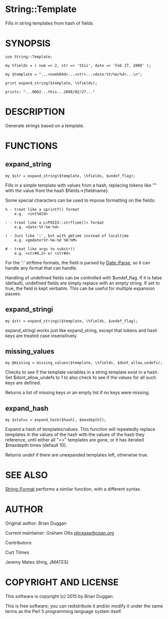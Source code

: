 # String::Template

Fills in string templates from hash of fields

# SYNOPSIS

    use String::Template;

    my %fields = ( num => 2, str => 'this', date => 'Feb 27, 2008' );

    my $template = "...<num%04d>...<str>...<date:%Y/%m/%d>...\n";

    print expand_string($template, \%fields);

    prints: "...0002...this...2008/02/27..."

# DESCRIPTION

Generate strings based on a template.

# FUNCTIONS

## expand\_string

    my $str = expand_string($template, \%fields, $undef_flag);

Fills in a simple template with values from a hash, replacing tokens
like "<fieldname>" with the value from the hash $fields->{fieldname}.

Some special characters can be used to impose formatting on the
fields:

    % - treat like a sprintf() format
        e.g.  <int%02d>

    : - treat like a L<POSIX::strftime()> format
        e.g. <date:%Y-%m-%d>

    ! - Just like ':', but with gmtime instead of localtime
        e.g. <gmdate!%Y-%m-%d %H:%M>

    # - treat like args to substr()
        e.g. <str#0,2> or <str#4>

For the ':' strftime formats, the field is parsed by [Date::Parse](https://metacpan.org/pod/Date::Parse),
so it can handle any format that can handle.

Handling of undefined fields can be controlled with $undef\_flag.  If
it is false (default), undefined fields are simply replace with an
empty string.  If set to true, the field is kept verbatim.  This can
be useful for multiple expansion passes.

## expand\_stringi

    my $str = expand_stringi($template, \%fields, $undef_flag);

expand\_stringi works just like expand\_string, except that tokens
and hash keys are treated case insensitively.

## missing\_values

    my @missing = missing_values($template, \%fields, $dont_allow_undefs);

Checks to see if the template variables in a string template exist
in a hash.  Set $dont\_allow\_undefs to 1 to also check to see if the
values for all such keys are defined.

Returns a list of missing keys or an empty list if no keys were missing.

## expand\_hash

    my $status = expand_hash($hash[, $maxdepth]);

Expand a hash of templates/values.  This function will repeatedly
replace templates in the values of the hash with the values of the
hash they reference, until either all "<>" templates are gone, or
it has iterated $maxdepth times (default 10).

Returns undef if there are unexpanded templates left, otherwise true.

# SEE ALSO

[String::Format](https://metacpan.org/pod/String::Format) performs a similar function, with a different
syntax.

# AUTHOR

Original author: Brian Duggan

Current maintainer: Graham Ollis <plicease@cpan.org>

Contributors:

Curt Tilmes

Jeremy Mates (thirg, JMATES)

# COPYRIGHT AND LICENSE

This software is copyright (c) 2015 by Brian Duggan.

This is free software; you can redistribute it and/or modify it under
the same terms as the Perl 5 programming language system itself.
